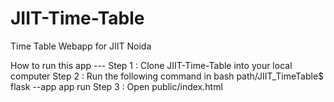 # JIIT-Time-Table
Time Table Webapp for JIIT Noida

How to run this app ---
Step 1 : Clone JIIT-Time-Table into your local computer
Step 2 : Run the following command in bash
          path/JIIT_TimeTable$ flask --app app run
Step 3 : Open public/index.html
